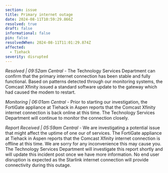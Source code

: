 ```yaml
---
section: issue
title: Primary internet outage
date: 2024-08-11T10:59:29.866Z
resolved: true
draft: false
informational: false
pin: false
resolvedWhen: 2024-08-11T11:01:29.874Z
affected:
  - Tiehack
severity: disrupted
---
```

*Resolved | 09:52am Central* - The Technology Services Department can confirm that the primary internet connection has been stable and fully functional. Based on patterns detected through our monitoring systems, the Comcast Xfinity issued a standard software update to the gateway which had caused the modem to restart.

*Monitoring | 06:01am Central* - Prior to starting our investigation, the FortiGate appliance at Tiehack in Aspen reports that the Comcast Xfinity internet connection is back online at this time. The Technology Services Department will continue to monitor the connection closely.

*Report Received | 05:59am Central* - We are investigating a potential issue that might affect the uptime of one our of services. The FortiGate appliance at Tiehack in Aspen reports that the Comcast Xfinity internet connection is offline at this time. We are sorry for any inconvenience this may cause you. The Technology Services Department will investigate this report shortly and will update this incident post once we have more information. No end user disruption is expected as the Starlink internet connection will provide connectivity during this outage.